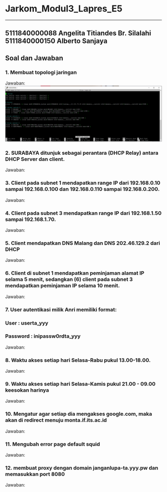 # Jarkom_Modul3_Lapres_E5

---
5111840000088	Angelita Titiandes Br. Silalahi  
5111840000150   Alberto Sanjaya  
---

## Soal dan Jawaban  
### 1. Membuat topologi jaringan  
Jawaban:  
![1](jawaban/1.JPG)  
### 2. SURABAYA ditunjuk sebagai perantara (DHCP Relay) antara DHCP Server dan client.  
Jawaban:  
### 3. Client pada subnet 1 mendapatkan range IP dari 192.168.0.10 sampai 192.168.0.100 dan 192.168.0.110 sampai 192.168.0.200.  
Jawaban:  
### 4. Client pada subnet 3 mendapatkan range IP dari 192.168.1.50 sampai 192.168.1.70.  
Jawaban:  
### 5. Client mendapatkan DNS Malang dan DNS 202.46.129.2 dari DHCP  
Jawaban:  
### 6. Client di subnet 1 mendapatkan peminjaman alamat IP selama 5 menit, sedangkan (6) client pada subnet 3 mendapatkan peminjaman IP selama 10 menit.  
Jawaban:  
### 7. User autentikasi milik Anri memiliki format:  
### User : userta_yyy  
### Password : inipassw0rdta_yyy  
Jawaban:  
### 8. Waktu akses setiap hari Selasa-Rabu pukul 13.00-18.00.  
Jawaban:  
### 9. Waktu akses setiap hari Selasa-Kamis pukul 21.00 - 09.00 keesokan harinya  
Jawaban:  
### 10. Mengatur agar setiap dia mengakses google.com, maka akan di redirect menuju monta.if.its.ac.id  
Jawaban:  
### 11. Mengubah error page default squid
Jawaban:  
### 12. membuat proxy dengan domain janganlupa-ta.yyy.pw dan memasukkan port 8080
Jawaban:  
